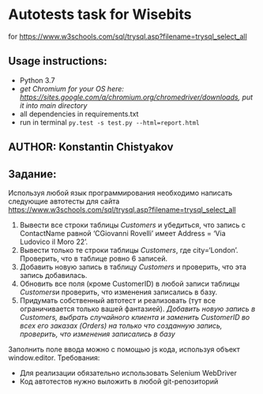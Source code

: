 # Autotests task for Wisebits

for https://www.w3schools.com/sql/trysql.asp?filename=trysql_select_all

## Usage instructions:

 - Python 3.7
 - *get Chromium for your OS here: https://sites.google.com/a/chromium.org/chromedriver/downloads, put it into main directory*
 - all dependencies in requirements.txt
 - run in terminal `py.test -s test.py --html=report.html`


 ## AUTHOR: Konstantin Chistyakov

 ## Задание:
 Используя любой язык программирования необходимо написать следующие автотесты для сайта https://www.w3schools.com/sql/trysql.asp?filename=trysql_select_all
1. Вывести все строки таблицы *Customers* и убедиться, что запись с ContactName равной ‘СGiovanni Rovelli’ имеет Address = ‘Via Ludovico il Moro 22’.
2. Вывести только те строки таблицы *Customers*, где city=‘London’. Проверить, что в таблице ровно 6 записей.
3. Добавить новую запись в таблицу *Customers* и проверить, что эта запись добавилась.
4. Обновить все поля (кроме CustomerID) в любой записи таблицы *Customers*и проверить, что изменения записались в базу.
5. Придумать собственный автотест и реализовать (тут все ограничивается только вашей фантазией). *Добавить новую запись в Customers, выбрать случайного клиента и заменить CustomerID во всех его заказах (Orders) на только что созданную запись, проверить, что изменения записались в базу*


Заполнить поле ввода можно с помощью js кода, используя объект window.editor.
Требования:
- Для реализации обязательно использовать Selenium WebDriver
- Код автотестов нужно выложить в любой git-репозиторий